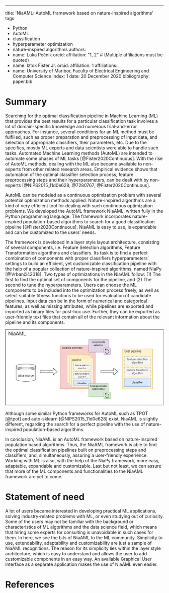 ---
title: 'NiaAML: AutoML framework based on nature-inspired algorithms'
tags:
  - Python
  - AutoML
  - classification
  - hyperparameter optimization
  - nature-inspired algorithms
authors:
  - name: Luka Pečnik
    orcid:
    affiliation: "1, 2" # (Multiple affiliations must be quoted)
  - name: Iztok Fister Jr.
	orcid:
    affiliation: 1
affiliations:
- name: University of Maribor, Faculty of Electrical Engineering and Computer Science
   index: 1
date: 20 December 2020
bibliography: paper.bib

# Summary

Searching for the optimal classification pipeline in Machine Learning (ML) that provides the best results for a particular classification task involves a lot of domain-specific knowledge and numerous trial-and-error approaches. For instance, several conditions for an ML method must be fulfilled, such as proper preparation and preprocessing of input data, and selection of appropriate classifiers, their parameters, etc. Due to the specifics, mostly ML experts and data scientists were able to handle such tasks.
Automated Machine Learning methods (AutoML) are intended to automate some phases of ML tasks [@Fister2020Continuous]. With the rise of AutoML methods, dealing with the ML also became available to non-experts from other related research areas. Empirical evidence shows that automation of the optimal classifier selection process, feature preprocessing steps and their hyperparameters, can be dealt with by non-experts [@NIPS2015_11d0e628; @7280767; @Fister2020Continuous].

AutoML can be modeled as a continuous optimization problem with several potential optimization methods applied. Nature-inspired algorithms are a kind of  very efficient tool for dealing with such continuous optimization problems. We developed the AutoML framework NiaAML, written fully in the Python programming language. The framework incorporates  nature-inspired population-based algorithms to search for a good classification pipeline [@Fister2020Continuous]. NiaAML is easy to use, is expandable and can be customized to the users’ needs.

The framework is developed in a layer style layout architecture, consisting of several components, i.e. Feature Selection algorithms, Feature Transformation algorithms and classifiers. Its task is to find a perfect combination of components with proper classifiers hyperparameters` settings to build an efficient, yet customizable classification pipeline with the help of a popular collection of nature-inspired algorithms, named NiaPy [@Vrbančič2018]. Two types of optimizations in the NiaAML follow: (1) The first to find the optimal set of components for the pipeline, and (2) The second to tune the hyperparameters. Users can choose the ML components to be included into the optimization process freely, as well as select suitable fitness functions to be used for evaluation of candidate pipelines. Input data can be in the form of numerical and categorical features, as well as missing attributes, while pipelines are exported and imported as binary files for post-hoc use. Further, they can be exported as user-friendly text files that contain all of the relevant information about the pipeline and its components.

![NiaAML flow.\label{fig:NiaAMLflow}](niaamlFlow.png)

Although some similar Python frameworks for AutoML such as TPOT [@tpot] and auto-sklearn [@NIPS2015_11d0e628] exist, NiaAML is slightly different, regarding the search for a perfect pipeline with the use of nature-inspired population-based algorithms.

In conclusion, NiaAML is an AutoML framework based on nature-inspired population based algorithms. Thus, the NiaAML framework is able to find the optimal classification pipelines built on preprocessing steps and classifiers, and, simultaneously, assuring a user-friendly experience. Working with ML is also, with the help of the NiaPy framework, more easy, adaptable, expandable and customizable. Last but not least, we can assure that more of the ML components and functionalities to the NiaAML framework are yet to come.

# Statement of need

A lot of users became interested in developing practical ML applications, solving industry-related problems with ML, or even studying out of curiosity. Some of the users may not be familiar with the background or characteristics of ML algorithms and the data science field, which means that hiring some experts for consulting is unavoidable in such cases for them. In here, we see the bits of NiaAML to the ML community. Simplicity to use, extendability, adaptability and customizability are just a sample of NiaAML recognitions. The reason for its simplicity lies within the layer style architecture, which is easy to understand and allows the user to add customizable components in an easy way. An  available Graphical User Interface as a separate application makes the use of NiaAML even easier.

# References